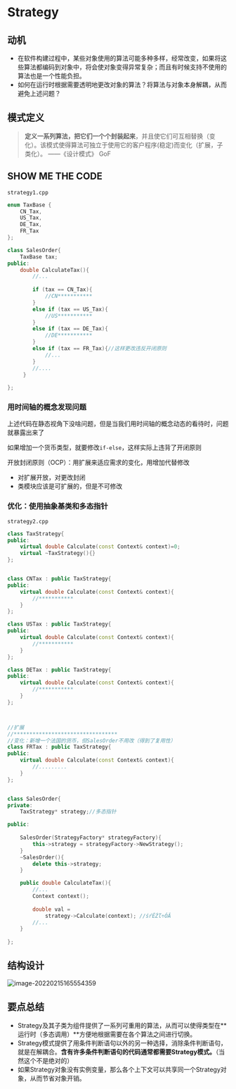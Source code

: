 # Strategy

## 动机

- 在软件构建过程中，某些对象使用的算法可能多种多样，经常改变，如果将这些算法都编码到对象中，将会使对象变得异常复杂；而且有时候支持不使用的算法也是一个性能负担。
- 如何在运行时根据需要透明地更改对象的算法？将算法与对象本身解耦，从而避免上述问题？

## 模式定义

> **定义一系列算法，把它们一个个封装起来**，并且使它们可互相替换（变化）。该模式使得算法可独立于使用它的客户程序(稳定)而变化（扩展，子类化）。 ——《设计模式》 GoF



## SHOW ME THE CODE

`strategy1.cpp`

```cpp
enum TaxBase {
	CN_Tax,
	US_Tax,
	DE_Tax,
	FR_Tax      
};

class SalesOrder{
    TaxBase tax;
public:
    double CalculateTax(){
        //...
        
        if (tax == CN_Tax){
            //CN***********
        }
        else if (tax == US_Tax){
            //US***********
        }
        else if (tax == DE_Tax){
            //DE***********
        }
		else if (tax == FR_Tax){//这样更改违反开闭原则
			//...
		}
        //....
     }
    
};
```

### 用时间轴的概念发现问题

上述代码在静态视角下没啥问题，但是当我们用时间轴的概念动态的看待时，问题就暴露出来了

如果增加一个货币类型，就要修改`if-else`，这样实际上违背了开闭原则

开放封闭原则（OCP）：用扩展来适应需求的变化，用增加代替修改

* 对扩展开放，对更改封闭
* 类模块应该是可扩展的，但是不可修改

### 优化：使用抽象基类和多态指针



`strategy2.cpp`

```cpp
class TaxStrategy{
public:
    virtual double Calculate(const Context& context)=0;
    virtual ~TaxStrategy(){}
};


class CNTax : public TaxStrategy{
public:
    virtual double Calculate(const Context& context){
        //***********
    }
};

class USTax : public TaxStrategy{
public:
    virtual double Calculate(const Context& context){
        //***********
    }
};

class DETax : public TaxStrategy{
public:
    virtual double Calculate(const Context& context){
        //***********
    }
};



//扩展
//*********************************
//变化：新增一个法国的货币，但SalesOrder不用改（得到了复用性）
class FRTax : public TaxStrategy{
public:
	virtual double Calculate(const Context& context){
		//.........
	}
};


class SalesOrder{
private:
    TaxStrategy* strategy;//多态指针

public:
    
    SalesOrder(StrategyFactory* strategyFactory){
        this->strategy = strategyFactory->NewStrategy();
    }
    ~SalesOrder(){
        delete this->strategy;
    }

    public double CalculateTax(){
        //...
        Context context();
        
        double val = 
            strategy->Calculate(context); //śŕĚŹľ÷ÓĂ
        //...
    }
    
};
```



## 结构设计

![image-20220215165554359](https://s2.loli.net/2022/02/15/OUcjkdMWE8eKB41.png)



## 要点总结

- Strategy及其子类为组件提供了一系列可重用的算法，从而可以使得类型在**运行时（多态调用）**方便地根据需要在各个算法之间进行切换。
- Strategy模式提供了用条件判断语句以外的另一种选择，消除条件判断语句，就是在解耦合。**含有许多条件判断语句的代码通常都需要Strategy模式。**（当然这个不是绝对的）
- 如果Strategy对象没有实例变量，那么各个上下文可以共享同一个Strategy对象，从而节省对象开销。